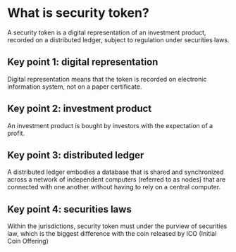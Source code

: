 # What is security token?

A security token is a digital representation of an investment product, recorded on a distributed ledger, subject to regulation under securities laws.

## Key point 1: digital representation
Digital representation means that the token is recorded on electronic information system, not on a paper certificate.

## Key point 2: investment product
An investment product is bought by investors with the expectation of a profit.

## Key point 3: distributed ledger
A distributed ledger embodies a database that is shared and synchronized across a network of independent computers (referred to as nodes) that are connected with one another without having to rely on a central computer.

## Key point 4: securities laws
Within the jurisdictions, security token must under the purview of securities law, which is the biggest difference with the coin released by ICO (Initial Coin Offering)
